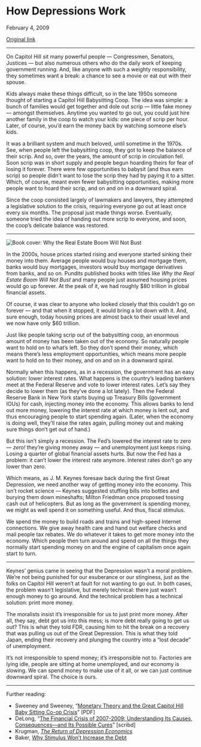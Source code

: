 How Depressions Work
====================

February 4, 2009

[Original link](http://www.aaronsw.com/weblog/depressions)

* * * * *

On Capitol Hill sit many powerful people — Congressmen, Senators,
Justices — but also numerous others who do the daily work of keeping
government running. And, like anyone with such a weighty responsibility,
they sometimes want a break: a chance to see a movie or eat out with
their spouse.

Kids always make these things difficult, so in the late 1950s someone
thought of starting a Capitol Hill Babysitting Coop. The idea was
simple: a bunch of families would get together and dole out scrip —
little fake money — amongst themselves. Anytime you wanted to go out,
you could just hire another family in the coop to watch your kids: one
piece of scrip per hour. Later, of course, you’d earn the money back by
watching someone else’s kids.

It was a brilliant system and much beloved, until sometime in the 1970s.
See, when people left the babysitting coop, they got to keep the balance
of their scrip. And so, over the years, the amount of scrip in
circulation fell. Soon scrip was in short supply and people begun
hoarding theirs for fear of losing it forever. There were few
opportunities to babysit (and thus earn scrip) so people didn’t want to
lose the scrip they had by paying it to a sitter. Which, of course,
meant even fewer babysitting opportunities, making more people want to
hoard their scrip, and on and on in a downward spiral.

Since the coop consisted largely of lawmakers and lawyers, they
attempted a legislative solution to the crisis, requiring everyone go
out at least once every six months. The proposal just made things worse.
Eventually, someone tried the idea of handing out more scrip to
everyone, and soon, the coop’s delicate balance was restored.

* * * * *

![Book cover: Why the Real Estate Boom Will Not
Bust](image1_depressions)

In the 2000s, house prices started rising and everyone started sinking
their money into them. Average people would buy houses and mortgage
them, banks would buy mortgages, investors would buy mortgage
derivatives from banks, and so on. Pundits published books with titles
like *Why the Real Estate Boom Will Not Bust* and many people just
assumed housing prices would go up forever. At the peak of it, we had
roughly \$80 trillion in global financial assets.

Of course, it was clear to anyone who looked closely that this couldn’t
go on forever — and that when it stopped, it would bring a lot down with
it. And, sure enough, today housing prices are almost back to their
usual level and we now have only \$60 trillion.

Just like people taking scrip out of the babysitting coop, an enormous
amount of money has been taken out of the economy. So naturally people
want to hold on to what’s left. So they don’t spend their money, which
means there’s less employment opportunities, which means more people
want to hold on to their money, and on and on in a downward spiral.

Normally when this happens, as in a recession, the government has an
easy solution: lower interest rates. What happens is the country’s
leading bankers meet at the Federal Reserve and vote to lower interest
rates. Let’s say they decide to lower them (as they’ve done a lot
lately). Then the Federal Reserve Bank in New York starts buying up
Treasury Bills (government IOUs) for cash, injecting money into the
economy. This allows banks to lend out more money, lowering the interest
rate at which money is lent out, and thus encouraging people to start
spending again. (Later, when the economy is doing well, they’ll raise
the rates again, pulling money out and making sure things don’t get out
of hand.)

But this isn’t simply a recession. The Fed’s lowered the interest rate
to zero — *zero!* they’re giving money away — and unemployment just
keeps rising. Losing a quarter of global financial assets hurts. But now
the Fed has a problem: it can’t lower the interest rate anymore.
Interest rates don’t go any lower than zero.

Which means, as J. M. Keynes foresaw back during the first Great
Depression, we need another way of getting money into the economy. This
isn’t rocket science — Keynes suggested stuffing bills into bottles and
burying them down mineshafts; Milton Friedman once proposed tossing cash
out of helicopters. But as long as the government is spending money, we
might as well spend it on something useful. And thus, fiscal stimulus.

We spend the money to build roads and trains and high-speed Internet
connections. We give away health care and hand out welfare checks and
mail people tax rebates. We do whatever it takes to get more money into
the economy. Which people then turn around and spend on all the things
they normally start spending money on and the engine of capitalism once
again start to turn.

* * * * *

Keynes’ genius came in seeing that the Depression wasn’t a moral
problem. We’re not being punished for our exuberance or our stinginess,
just as the folks on Capitol Hill weren’t at fault for not wanting to go
out. In both cases, the problem wasn’t legislative, but merely
technical: there just wasn’t enough money to go around. And the
technical problem has a technical solution: print more money.

The moralists insist it’s irresponsible for us to just print more money.
After all, they say, debt got us into this mess; is more debt really
going to get us out? This is what they told FDR, causing him to hit the
break on a recovery that was pulling us out of the Great Depression.
This is what they told Japan, ending their recovery and plunging the
country into a “lost decade” of unemployment.

It’s not irresponsible to spend money; it’s irresponsible not to.
Factories are lying idle, people are sitting at home unemployed, and our
economy is slowing. We can spend money to make use of it all, or we can
just continue downward spiral. The choice is ours.

* * * * *

Further reading:

-   Sweeney and Sweeney, “[Monetary Theory and the Great Capitol Hill
    Baby Sitting Co-op
    Crisis](http://cda.morris.umn.edu/~kildegac/Courses/M&B/Sweeney%20&%20Sweeney.pdf)”
    [PDF]
-   DeLong, “[The Financial Crisis of 2007-2009: Understanding Its
    Causes, Consequences—and Its Possible
    Cures](http://www.scribd.com/doc/9719227/null)” [scribd]
-   Krugman, *[The Return of Depression
    Economics](http://books.theinfo.org/go/0393071014)*
-   Baker, [Why Stimulus Won’t Increase the
    Debt](http://www.prospect.org/csnc/blogs/beat_the_press_archive?month=11&year=2008&base_name=mankiw_promulgates_confusion_o#111235)


[image1_depressions]: image1_depressions.jpg